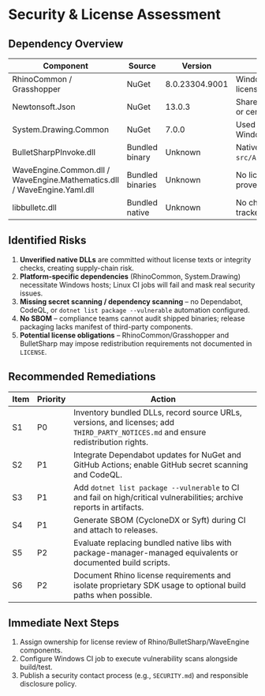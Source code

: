 # Security & License Assessment

## Dependency Overview

| Component | Source | Version | Notes |
| --- | --- | --- | --- |
| RhinoCommon / Grasshopper | NuGet | 8.0.23304.9001 | Windows-only SDK; requires Rhino license on build hosts. |
| Newtonsoft.Json | NuGet | 13.0.3 | Shared across projects; no lock file or central package management. |
| System.Drawing.Common | NuGet | 7.0.0 | Used by Grasshopper plugin; Windows-only in .NET 7. |
| BulletSharpPInvoke.dll | Bundled binary | Unknown | Native physics wrapper shipped in `src/AssemblyChain.Grasshopper/Libs`. |
| WaveEngine.Common.dll / WaveEngine.Mathematics.dll / WaveEngine.Yaml.dll | Bundled binaries | Unknown | No license metadata included; provenance unclear. |
| libbulletc.dll | Bundled native | Unknown | No checksum/signature; must be tracked for CVEs. |

## Identified Risks

1. **Unverified native DLLs** are committed without license texts or integrity checks, creating supply-chain risk.
2. **Platform-specific dependencies** (RhinoCommon, System.Drawing) necessitate Windows hosts; Linux CI jobs will fail and mask real security issues.
3. **Missing secret scanning / dependency scanning** – no Dependabot, CodeQL, or `dotnet list package --vulnerable` automation configured.
4. **No SBOM** – compliance teams cannot audit shipped binaries; release packaging lacks manifest of third-party components.
5. **Potential license obligations** – RhinoCommon/Grasshopper and BulletSharp may impose redistribution requirements not documented in `LICENSE`.

## Recommended Remediations

| Item | Priority | Action |
| --- | --- | --- |
| S1 | P0 | Inventory bundled DLLs, record source URLs, versions, and licenses; add `THIRD_PARTY_NOTICES.md` and ensure redistribution rights. |
| S2 | P1 | Integrate Dependabot updates for NuGet and GitHub Actions; enable GitHub secret scanning and CodeQL. |
| S3 | P1 | Add `dotnet list package --vulnerable` to CI and fail on high/critical vulnerabilities; archive reports in artifacts. |
| S4 | P1 | Generate SBOM (CycloneDX or Syft) during CI and attach to releases. |
| S5 | P2 | Evaluate replacing bundled native libs with package-manager-managed equivalents or documented build scripts. |
| S6 | P2 | Document Rhino license requirements and isolate proprietary SDK usage to optional build paths when possible. |

## Immediate Next Steps

1. Assign ownership for license review of Rhino/BulletSharp/WaveEngine components.
2. Configure Windows CI job to execute vulnerability scans alongside build/test.
3. Publish a security contact process (e.g., `SECURITY.md`) and responsible disclosure policy.

